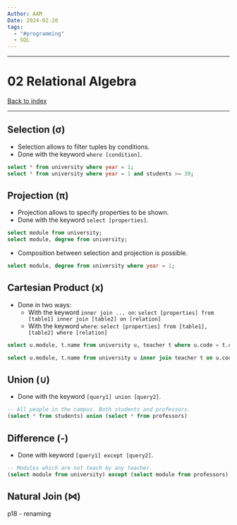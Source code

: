 ```yaml
---
Author: AAM
Date: 2024-02-20
tags:
  - "#programming"
  - SQL
---
```


---
# 02 Relational Algebra

[Back to index](Programming/SQL/SQL.md)

---

## Selection (σ)

- Selection allows to filter tuples by conditions.
- Done with the keyword `where [condition]`.

```SQL
select * from university where year = 1;
select * from university where year = 1 and students >= 30;
```
## Projection (π)

- Projection allows to specify properties to be shown.
- Done with the keyword `select [properties]`.

```SQL
select module from university;
select module, degree from university;
```

- Composition between selection and projection is possible.
```SQL
select module, degree from university where year = 1;
```
## Cartesian Product (x)

- Done in two ways:
	- With the keyword `inner join ... on`:
		`select [properties] from [table1] inner join [table2] on [relation]`
	- With the keyword `where`:
		`select [properties] from [table1], [table2] where [relation]`

```SQL
select u.module, t.name from university u, teacher t where u.code = t.code; 2

select u.module, t.name from university u inner join teacher t on u.code = t.code;
```

## Union (∪)

- Done with the keyword `[query1] union [query2]`.
```SQL
-- All people in the campus. Both students and professors.
(select * from students) union (select * from professors)
```

## Difference (-)

- Done with keyword `[query1] except [query2]`.
```SQL
-- Modules which are not teach by any teacher.
(select module from university) except (select module from professors)
```
## Natural Join (⋈)


p18 - renaming